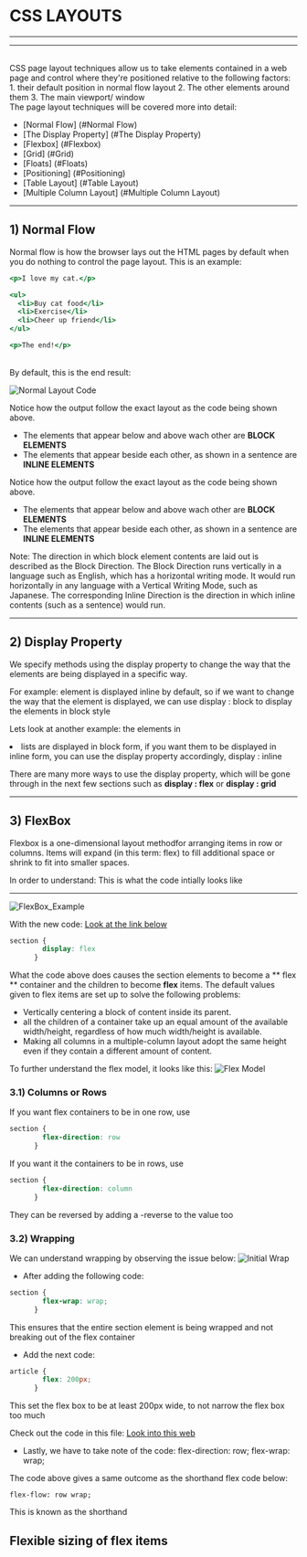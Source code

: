 # CSS LAYOUTS
<hr>
<hr>
<br>
CSS page layout techniques allow us to take elements contained in a web page and control where they're positioned relative to the following factors: 
<br>
 1. their default position in normal flow layout
 2. The other elements around them
 3. The main viewport/ window
<br>
The page layout techniques will be covered more into detail:

- [Normal Flow] (#Normal Flow)
- [The Display Property] (#The Display Property)
- [Flexbox] (#Flexbox)
- [Grid] (#Grid)
- [Floats] (#Floats)
- [Positioning] (#Positioning)
- [Table Layout] (#Table Layout)
- [Multiple Column Layout] (#Multiple Column Layout)
<hr>

## 1) Normal Flow

Normal flow is how the browser lays out the HTML pages by default when you do nothing to control the page layout. This is an example:
```htm
<p>I love my cat.</p>

<ul>
  <li>Buy cat food</li>
  <li>Exercise</li>
  <li>Cheer up friend</li>
</ul>

<p>The end!</p>
```
<br>
By default, this is the end result:

![Normal Layout Code](../css_layout/img/Normal_Layout.png)

Notice how the output follow the exact layout as the code being shown above.
- The elements that appear below and above wach other are **BLOCK ELEMENTS**
- The elements that appear beside each other, as shown in a sentence are **INLINE ELEMENTS**


Notice how the output follow the exact layout as the code being shown above.
- The elements that appear below and above wach other are **BLOCK ELEMENTS**
- The elements that appear beside each other, as shown in a sentence are **INLINE ELEMENTS**

Note: The direction in which block element contents are laid out is described as the Block Direction. The Block Direction runs vertically in a language such as English, which has a horizontal writing mode. It would run horizontally in any language with a Vertical Writing Mode, such as Japanese. The corresponding Inline Direction is the direction in which inline contents (such as a sentence) would run.
<hr>

## 2) Display Property

We specify methods using the display property to change the way that the elements are being displayed in a specific way. 

For example:
    <a> element is displayed inline by default, so if we want to change the way that the <a> element is displayed, we can use display : block to display the elements in block style

Lets look at another example:
    the elements in <li> lists are displayed in block form, if you want them to be displayed in inline form, you can use the display property accordingly, display : inline

There are many more ways to use the display property, which will be gone through in the next few sections such as **display : flex** or **display : grid**
<hr>

## 3) FlexBox

Flexbox is a one-dimensional layout methodfor arranging items in row or columns. Items will expand (in this term: flex) to fill additional space or shrink to fit into smaller spaces.

In order to understand:
This is what the code intially looks like
<hr>

![FlexBox_Example](../css_layout/img/FlexBox_Example.png)

With the new code:
<a href="../css_layout/flexbox0.html">Look at the link below</a>

```css
section {
        display: flex
      }
```
What the code above does causes the section elements to become a ** flex ** container and the children to become **flex** items.
The default values given to flex items are set up to solve the following problems:

- Vertically centering a block of content inside its parent.
-  all the children of a container take up an equal amount of the available width/height, regardless of how much width/height is available.
- Making all columns in a multiple-column layout adopt the same height even if they contain a different amount of content.

To further understand the flex model, it looks like this:
![Flex Model](../css_layout/img/flex_model.png)

### 3.1) Columns or Rows
If you want flex containers to be in one row, use
```css
section {
        flex-direction: row
      }
```
If you want it the containers to be in rows, use
```css
section {
        flex-direction: column
      }
```
They can be reversed by adding a -reverse to the value too

### 3.2) Wrapping

We can understand wrapping by observing the issue below:
![Initial Wrap](../css_layout/img/flexbox_wrap.png)

- After adding the following code:
```css
section {
        flex-wrap: wrap;
      }
```
This ensures that the entire section element is being wrapped and not breaking out of the flex container

- Add the next code:
```css
article {
        flex: 200px;
      }
```
This set the flex box to be at least 200px wide, to not narrow the flex box too much

Check out the code in this file:
<a href="../css_layout/flexbox_wrap0.html">Look into this web</a>

- Lastly, we have to take note of the code:
    flex-direction: row;
    flex-wrap: wrap;

The code above gives a same outcome as the shorthand flex code below:

    flex-flow: row wrap;
This is known as the shorthand

## Flexible sizing of flex items










